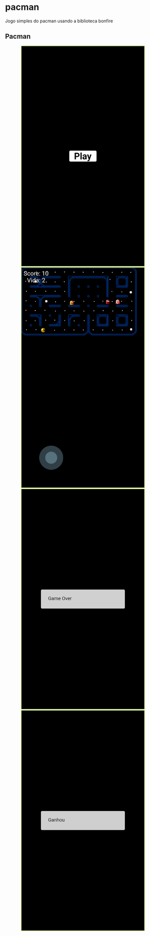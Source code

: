 # pacman

Jogo simples do pacman usando a biblioteca bonfire

## Pacman

<div align="center">
<img src="assets/images/1.png" width="400px" />
<img src="assets/images/2.png" width="400px" />
<img src="assets/images/3.png" width="400px" />
<img src="assets/images/4.png" width="400px" />
</div>

